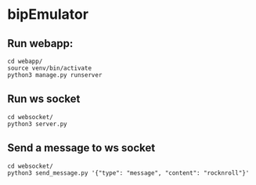 # bipEmulator

## Run webapp:

```
cd webapp/
source venv/bin/activate
python3 manage.py runserver
```


## Run ws socket

```
cd websocket/
python3 server.py
```

## Send a message to ws socket

```
cd websocket/
python3 send_message.py '{"type": "message", "content": "rocknroll"}'
```
